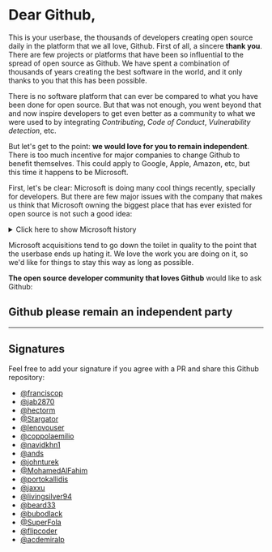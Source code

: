 # Dear Github,

This is your userbase, the thousands of developers creating open source daily in the platform that we all love, Github. First of all, a sincere **thank you**. There are few projects or platforms that have been so influential to the spread of open source as Github. We have spent a combination of thousands of years creating the best software in the world, and it only thanks to you that this has been possible.

There is no software platform that can ever be compared to what you have been done for open source. But that was not enough, you went beyond that and now inspire developers to get even better as a community to what we were used to by integrating *Contributing*, *Code of Conduct*, *Vulnerability detection*, etc.

But let's get to the point: **we would love for you to remain independent**. There is too much incentive for major companies to change Github to benefit themselves. This could apply to Google, Apple, Amazon, etc, but this time it happens to be Microsoft.

First, let's be clear: Microsoft is doing many cool things recently, specially for developers. But there are few major issues with the company that makes us think that Microsoft owning the biggest place that has ever existed for open source is not such a good idea:

<details><summary>Click here to show Microsoft history</summary>

- Memory trip: **90s**. [This has been repeated ad nauseam](https://news.ycombinator.com/item?id=17221527) so I won't be explaining it here. If anyone reading this started programming within the last 10 years, please do a bit of research. Even after all the damage that Microsoft did to Linux and Open Source, let's for a moment assume that the company is different now.

- Past: **Hotmail**. Hotmail was a pretty good email service, but we've seen it becoming worse and worse to the point of being unusable as it became more and more integrated with Microsoft platforms. Everyone liked Hotmail, now everyone hates it.

- Recent past: **Skype**. There was a slice of time where Skype was the main calling method of the internet. Since Microsoft acquired it, they have come to the point that the only time you hear it named is from people trying to escape from them or having a major issue. Everyone liked Skype, now everyone hates it.

- Recent past: **Windows 10**. Forced updates, dark patterns to trick you into updating, etc. The company showed a huge contempt for its paying users at this stage.

- Present: **VS Code**. This seems to be a universally liked product by everyone who has tried it. Kudos on that.

- Future: **we don't know**. While Satya Nadella seems to be doing things right, the past 2 years have only been a tiny slice of the history of Microsoft. Culture doesn't change in a couple of years, and the next CEO might be another Steve Ballmer. This is the main problem of benevolent dictatorships, that the successor might turn them around.

</details>


Microsoft acquisitions tend to go down the toilet in quality to the point that the userbase ends up hating it. We love the work you are doing on it, so we'd like for things to stay this way as long as possible.

**The open source developer community that loves Github** would like to ask Github:

## Github please remain an independent party


***

## Signatures

Feel free to add your signature if you agree with a PR and share this Github repository:

- [@franciscop](https://github.com/franciscop)
- [@jab2870](https://github.com/Jab2870)
- [@hectorm](https://github.com/hectorm)
- [@Stargator](https://github.com/Stargator)
- [@lenovouser](https://github.com/lenovouser)
- [@coppolaemilio](https://github.com/coppolaemilio)
- [@navidkhn1](https://github.com/navidkhn1)
- [@ands](https://github.com/ands)
- [@johnturek](https://github.com/johnturek)
- [@MohamedAlFahim](https://github.com/MohamedAlFahim)
- [@portokallidis](https://github.com/portokallidis)
- [@jaxxu](https://github.com/jaxxu)
- [@livingsilver94](https://github.com/livingsilver94)
- [@beard33](https://github.com/beard33)
- [@bubodlack](https://github.com/bubodlack)
- [@SuperFola](https://github.com.SuperFola)
- [@flipcoder](https://github.com/flipcoder)
- [@acdemiralp](https://github.com/acdemiralp)
